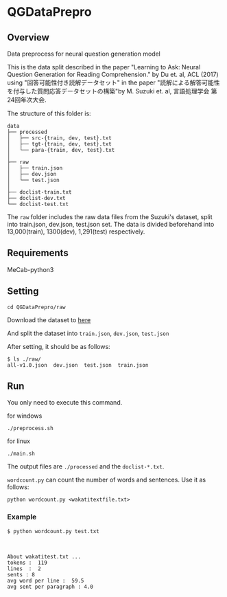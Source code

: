 # QGDataPrepro
## Overview
Data preprocess for neural question generation model

This is the data split described in the paper "Learning to Ask: Neural Question Generation for Reading Comprehension." by Du et. al, ACL (2017) using "回答可能性付き読解データセット" in the paper "読解による解答可能性を付与した質問応答データセットの構築"by M. Suzuki et. al, 言語処理学会 第24回年次大会.

The structure of this folder is:

    data
    ├── processed
    │   ├── src-{train, dev, test}.txt
    │   ├── tgt-{train, dev, test}.txt
    │   └── para-{train, dev, test}.txt
    │  
    ├── raw
    │   ├── train.json
    │   ├── dev.json
    │   └── test.json
    │
    ├── doclist-train.txt
    ├── doclist-dev.txt
    └── doclist-test.txt

The `raw` folder includes the raw data files from the Suzuki's dataset, split into train.json, dev.json, test.json set. The data is divided beforehand into 13,000(train), 1300(dev), 1,291(test) respectively.

## Requirements
MeCab-python3

## Setting

    cd QGDataPrepro/raw

Download the dataset to [here](http://www.cl.ecei.tohoku.ac.jp/rcqa/)

And split the dataset into `train.json`, `dev.json`, `test.json`

After setting, it should be as follows:

    $ ls ./raw/
    all-v1.0.json  dev.json  test.json  train.json

## Run
You only need to execute this command.

for windows

    ./preprocess.sh

for linux

    ./main.sh

The output files are `./processed` and the `doclist-*.txt`.


`wordcount.py` can count the number of words and sentences.
Use it as follows:

    python wordcount.py <wakatitextfile.txt>

### Example
    $ python wordcount.py test.txt 
<br>

    About wakatitest.txt ...
    tokens :  119
    lines  :  2
    sents : 8
    avg word per line :  59.5
    avg sent per paragraph : 4.0


